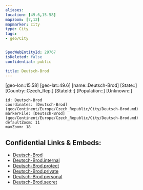 ```yaml
---
aliases: 
location: [49.6,15.58]
mapzoom: [7,12] 
mapmarker: city 
type: City
tags:
- geo/City


SpocWebEntityId: 29767
isDeleted: false
confidential: public

title: Deutsch-Brod
---
```

[geo-lon::15.58]
[geo-lat::49.6]
[name::Deutsch-Brod]
[State::]
[Country::Czech_Rep.]
[StateId::]
[Population::]
[Unknown::]


```leaflet
id: Deutsch-Brod
coordinates: [Deutsch-Brod](geo/Continent/Europe/Czech_Republic/City/Deutsch-Brod.md)
markerFile: [Deutsch-Brod](geo/Continent/Europe/Czech_Republic/City/Deutsch-Brod.md)
defaultZoom: 11 
maxZoom: 18
```


## Confidential Links & Embeds: 
- [Deutsch-Brod](../../../../../../_public/geo/Continent/Europe/Czech_Republic/City/Deutsch-Brod.md) 
- [Deutsch-Brod.internal](../../../../../../_internal/geo/Continent/Europe/Czech_Republic/City/Deutsch-Brod.internal.md) 
- [Deutsch-Brod.protect](../../../../../../_protect/geo/Continent/Europe/Czech_Republic/City/Deutsch-Brod.protect.md) 
- [Deutsch-Brod.private](../../../../../../_private/geo/Continent/Europe/Czech_Republic/City/Deutsch-Brod.private.md) 
- [Deutsch-Brod.personal](../../../../../../_personal/geo/Continent/Europe/Czech_Republic/City/Deutsch-Brod.personal.md) 
- [Deutsch-Brod.secret](../../../../../../_secret/geo/Continent/Europe/Czech_Republic/City/Deutsch-Brod.secret.md) 
